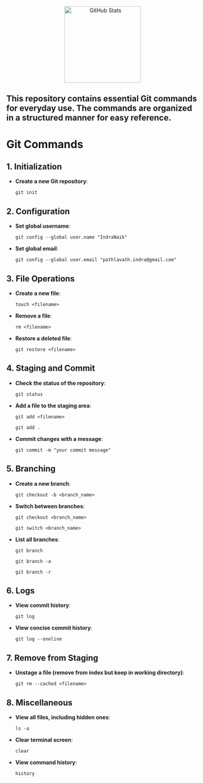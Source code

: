   <div align="center">
  <img src="https://git-scm.com/images/logos/downloads/Git-Logo-2Color.png" alt="GitHub Stats" height="200px"/>
</div>

## This repository contains essential Git commands for everyday use. The commands are organized in a structured manner for easy reference.


# Git Commands

## 1. Initialization
- **Create a new Git repository**:
  
  `git init`

## 2. Configuration
- **Set global username**:
  
  `git config --global user.name "IndraNaik"`

- **Set global email**:
  
  `git config --global user.email "pathlavath.indra@gmail.com"`

## 3. File Operations
- **Create a new file**:
  
  `touch <filename>`

- **Remove a file**:
  
  `rm <filename>`

- **Restore a deleted file**:
  
  `git restore <filename>`

## 4. Staging and Commit
- **Check the status of the repository**:
  
  `git status`

- **Add a file to the staging area**:
  
  `git add <filename>`

  `git add .`

- **Commit changes with a message**:
  
  `git commit -m "your commit message"`

## 5. Branching
- **Create a new branch**:
  
  `git checkout -b <branch_name>`
  

- **Switch between branches**:
  
  `git checkout <branch_name>`

  `git switch <branch_name>`

- **List all branches**:
  
  `git branch`

  `git branch -a`

  `git branch -r`

## 6. Logs
- **View commit history**:
  
  `git log`

- **View concise commit history**:
  
  `git log --oneline`

## 7. Remove from Staging
- **Unstage a file (remove from index but keep in working directory)**:
  
  `git rm --cached <filename>`

## 8. Miscellaneous
- **View all files, including hidden ones**:
  
  `ls -a`

- **Clear terminal screen**:
  
  `clear`

- **View command history**:
  
  `history`